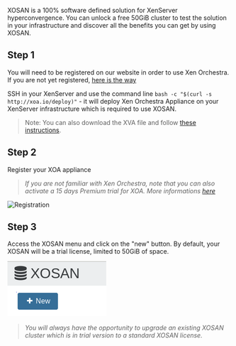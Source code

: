 XOSAN is a 100% software defined solution for XenServer hyperconvergence. You can unlock a free 50GiB cluster to test the solution in your infrastructure and discover all the benefits you can get by using XOSAN. 

## Step 1 

You will need to be registered on our website in order to use Xen Orchestra. If you are not yet registered, [here is the way](https://xen-orchestra.com/#!/signup)

SSH in your XenServer and use the command line `bash -c "$(curl -s http://xoa.io/deploy)"` - it will deploy Xen Orchestra Appliance on your XenServer infrastructure which is required to use XOSAN.

> Note: You can also download the XVA file and follow [these instructions](https://xen-orchestra.com/docs/xoa.html#the-alternative).

## Step 2

Register your XOA appliance
> *If you are not familiar with Xen Orchestra, note that you can also activate a 15 days Premium trial for XOA. More informations [here](https://xen-orchestra.com/#!/trial)*

![Registration](https://xen-orchestra.com/docs/assets/xo5register.png)

## Step 3

Access the XOSAN menu and click on the "new" button. By default, your XOSAN will be a trial license, limited to 50GiB of space. 

![activate-trial-xosan](./assets/xosan_trial.png)

> *You will always have the opportunity to upgrade an existing XOSAN cluster which is in trial version to a standard XOSAN license.* 
